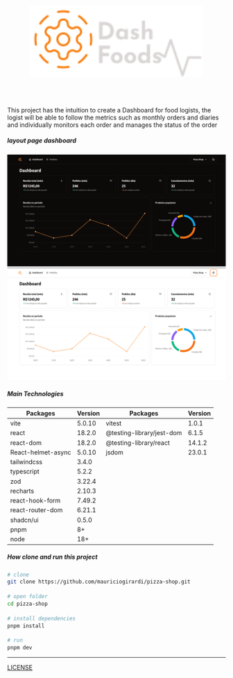 <div align="center">
  <img src=".github/imgs/logo.svg" width="400px"/>
</div>

<br/>
<br/>
<br/>


This project has the intuition to create a Dashboard for food logists, the logist will be able to follow the metrics such as monthly orders and diaries and individually monitors each order and manages the status of the order

##### layout page dashboard

![Layout dashboard dark theme!](.github/imgs/dash-dark.png)
![Layout dashboard dark theme!](.github/imgs/dash-light.png)

##### Main Technologies

| Packages             | Version | Packages                   | Version |
|----------------------|---------|----------------------------|---------|
| vite                 | 5.0.10  | vitest                     | 1.0.1   |
| react                | 18.2.0  | @testing-library/jest-dom  | 6.1.5   |
| react-dom            | 18.2.0  | @testing-library/react     | 14.1.2  |
| React-helmet-async   | 5.0.10  | jsdom                      | 23.0.1  |
| tailwindcss          | 3.4.0   |
| typescript           | 5.2.2   |
| zod                  | 3.22.4  |
| recharts             | 2.10.3  |
| react-hook-form      | 7.49.2  |
| react-router-dom     | 6.21.1  |
| shadcn/ui            | 0.5.0   |
| pnpm                 | 8+      |
| node                 | 18+     |


##### How clone and run this project

```bash
# clone
git clone https://github.com/mauriciogirardi/pizza-shop.git

# open folder
cd pizza-shop

# install dependencies
pnpm install

# run
pnpm dev
```
----
[LICENSE](/LICENSE)
